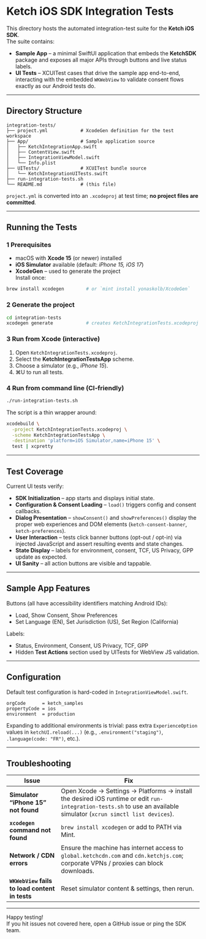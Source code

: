 # Ketch iOS SDK Integration Tests

This directory hosts the automated integration-test suite for the **Ketch iOS SDK**.  
The suite contains:

* **Sample App** – a minimal SwiftUI application that embeds the **KetchSDK** package and exposes all major APIs through buttons and live status labels.  
* **UI Tests** – XCUITest cases that drive the sample app end-to-end, interacting with the embedded `WKWebView` to validate consent flows exactly as our Android tests do.

---

## Directory Structure

```
integration-tests/
├── project.yml            # XcodeGen definition for the test workspace
├── App/                   # Sample application source
│   ├── KetchIntegrationApp.swift
│   ├── ContentView.swift
│   ├── IntegrationViewModel.swift
│   └── Info.plist
├── UITests/               # XCUITest bundle source
│   └── KetchIntegrationUITests.swift
├── run-integration-tests.sh
└── README.md              # (this file)
```

`project.yml` is converted into an `.xcodeproj` at test time; **no project files are committed**.

---

## Running the Tests

### 1  Prerequisites

* macOS with **Xcode 15** (or newer) installed
* **iOS Simulator** available (default: *iPhone 15, iOS 17*)
* **XcodeGen** – used to generate the project  
  Install once:

```bash
brew install xcodegen        # or `mint install yonaskolb/XcodeGen`
```

### 2  Generate the project

```bash
cd integration-tests
xcodegen generate            # creates KetchIntegrationTests.xcodeproj
```

### 3  Run from Xcode (interactive)

1. Open `KetchIntegrationTests.xcodeproj`.
2. Select the **KetchIntegrationTestsApp** scheme.
3. Choose a simulator (e.g., *iPhone 15*).
4. ⌘U to run all tests.

### 4  Run from command line (CI-friendly)

```bash
./run-integration-tests.sh
```

The script is a thin wrapper around:

```bash
xcodebuild \
  -project KetchIntegrationTests.xcodeproj \
  -scheme KetchIntegrationTestsApp \
  -destination 'platform=iOS Simulator,name=iPhone 15' \
  test | xcpretty
```

---

## Test Coverage

Current UI tests verify:

* **SDK Initialization** – app starts and displays initial state.
* **Configuration & Consent Loading** – `load()` triggers config and consent callbacks.
* **Dialog Presentation** – `showConsent()` and `showPreferences()` display the proper web experiences and DOM elements (`ketch-consent-banner`, `ketch-preferences`).
* **User Interaction** – tests click banner buttons (opt-out / opt-in) via injected JavaScript and assert resulting events and state changes.
* **State Display** – labels for environment, consent, TCF, US Privacy, GPP update as expected.
* **UI Sanity** – all action buttons are visible and tappable.

---

## Sample App Features

Buttons (all have accessibility identifiers matching Android IDs):

* Load, Show Consent, Show Preferences  
* Set Language (EN), Set Jurisdiction (US), Set Region (California)

Labels:

* Status, Environment, Consent, US Privacy, TCF, GPP  
* Hidden **Test Actions** section used by UITests for WebView JS validation.

---

## Configuration

Default test configuration is hard-coded in `IntegrationViewModel.swift`.

```
orgCode      = ketch_samples
propertyCode = ios
environment  = production
```

Expanding to additional environments is trivial: pass extra `ExperienceOption` values in `ketchUI.reload(...)` (e.g., `.environment("staging")`, `.language(code: "FR")`, etc.).

---

## Troubleshooting

| Issue | Fix |
|-------|-----|
| **Simulator “iPhone 15” not found** | Open Xcode → Settings → Platforms → install the desired iOS runtime or edit `run-integration-tests.sh` to use an available simulator (`xcrun simctl list devices`). |
| **`xcodegen` command not found** | `brew install xcodegen` or add to PATH via Mint. |
| **Network / CDN errors** | Ensure the machine has internet access to `global.ketchcdn.com` and `cdn.ketchjs.com`; corporate VPNs / proxies can block downloads. |
| **`WKWebView` fails to load content in tests** | Reset simulator content & settings, then rerun. |

---

Happy testing!  
If you hit issues not covered here, open a GitHub issue or ping the SDK team.  
